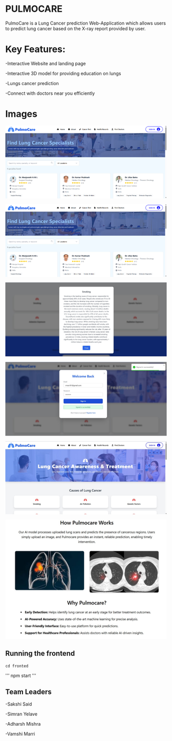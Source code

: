 # PULMOCARE
PulmoCare is a Lung Cancer prediction Web-Application which allows users to predict lung cancer based on the X-ray report provided by user.

# Key Features:

-Interactive Website and landing page

-Interactive 3D model for providing education on lungs 

-Lungs cancer prediction

-Connect with doctors near you efficiently 

# Images

![alt text](<Screenshot 2025-07-25 175630.png>)

![alt text](<Screenshot 2025-07-25 175630-1.png>)

![alt text](<info .jpg>)

![alt text](login.jpg) 

![alt text](pic1.jpg)

![alt text](pic2.jpg)

## Running the frontend

`cd fronted`

'''
npm start
'''


## Team Leaders

-Sakshi Said

-Simran Yelave

-Adharsh Mishra 

-Vamshi Marri 